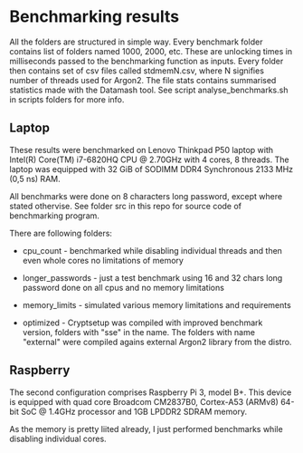 # Benchmarking results

All the folders are structured in simple way. Every benchmark folder contains list of folders named 1000, 2000, etc. These are unlocking times in milliseconds passed to the benchmarking function as inputs. Every folder then contains set of csv files called stdmemN.csv, where N signifies number of threads used for Argon2. The file stats contains summarised statistics made with the Datamash tool. See script analyse_benchmarks.sh in scripts folders for more info.

## Laptop

These results were benchmarked on Lenovo Thinkpad P50 laptop with Intel(R) Core(TM) i7-6820HQ CPU @ 2.70GHz with 4 cores, 8 threads. The laptop was equipped with 32 GiB of SODIMM DDR4 Synchronous 2133 MHz (0,5 ns) RAM.

All benchmarks were done on 8 characters long password, except where stated othervise. See folder src in this repo for source code of benchmarking program.

There are following folders:

- cpu_count - benchmarked while disabling individual threads and then even whole cores no limitations of memory

- longer_passwords - just a test benchmark using 16 and 32 chars long password done on all cpus and no memory limitations

- memory_limits - simulated various memory limitations and requirements

- optimized - Cryptsetup was compiled with improved benchmark version, folders with "sse" in the name. The folders with name "external" were compiled agains external Argon2 library from the distro.

## Raspberry

The second configuration comprises Raspberry Pi 3, model B+. This device is equipped with quad core Broadcom CM2837B0, Cortex-A53 (ARMv8) 64-bit SoC @ 1.4GHz processor and 1GB LPDDR2 SDRAM memory.

As the memory is pretty liited already, I just performed benchmarks while disabling individual cores.